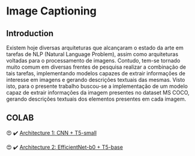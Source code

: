 # Image Captioning

## Introduction

Existem hoje diversas arquiteturas que alcançaram o estado da arte em tarefas de NLP (Natural Language Problem), assim como arquiteturas voltadas para o processamento de imagens. Contudo, tem-se tornado muito comum em diversas frentes de pesquisa realizar a combinação de tais tarefas, implementando modelos capazes de extrair informações de interesse em imagens e gerando descrições textuais das mesmas. Visto isto, para o presente trabalho buscou-se a implementação de um modelo capaz de extrair informações da imagem presentes no dataset MS COCO, gerando descrições textuais dos elementos presentes em cada imagem.

## COLAB

:heart_eyes: :heavy_check_mark: <a href="https://colab.research.google.com/drive/1QBGMPHu1G9W9BwOk6o4wl-2iLmjkrgp6?usp=sharing">Architecture 1: CNN + T5-small</a>

:heart_eyes: :heavy_check_mark: <a href="https://colab.research.google.com/drive/1EVSf7YD0aBlBeNT-5fggciMJ8s9LkNBf?usp=sharing">Architecture 2: EfficientNet-b0 + T5-base</a>